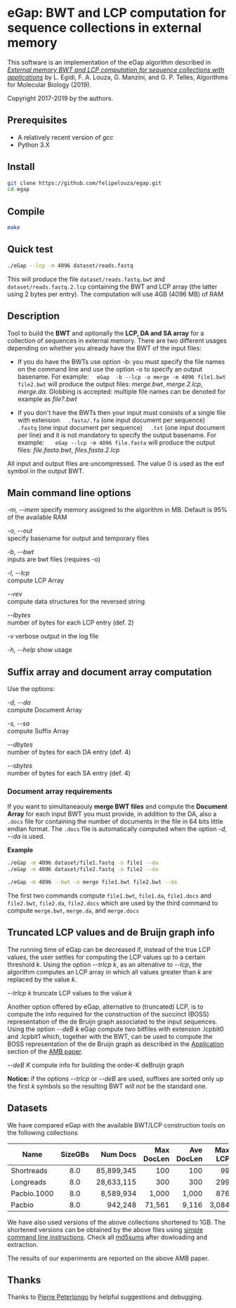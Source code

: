 # eGap: BWT and LCP computation for sequence collections in external memory

This software is an implementation of the eGap algorithm described in 
[*External memory BWT and LCP computation for sequence collections with 
applications*](https://doi.org/10.1186/s13015-019-0140-0) by
L. Egidi, F. A. Louza, G. Manzini, and G. P. Telles, Algorithms for 
Molecular Biology (2019).

Copyright 2017-2019 by the authors. 


## Prerequisites

* A relatively recent version of *gcc*
* Python 3.X


## Install

```sh
git clone https://github.com/felipelouza/egap.git
cd egap
```

## Compile

```sh
make 
```

## Quick test

```sh
./eGap --lcp -m 4096 dataset/reads.fastq
```

This will produce the file `dataset/reads.fastq.bwt` and `dataset/reads.fastq.2.lcp` containing the BWT and LCP array (the latter using 2 bytes per entry). The computation will use 4GB (4096 MB) of RAM


## Description

Tool to build the **BWT** and optionally the **LCP, DA and SA array** for a collection  of sequences in external memory. There are two different usages depending on whether you already have the BWT of the input files:

* If you do have the BWTs use option -b: you must specify the file names on the command line  and use the option -o to specify an output basename. 
For example:
 `  eGap  -b --lcp -o merge -m 4096 file1.bwt file2.bwt`
will produce the output files: *merge.bwt*, *merge.2.lcp*, *merge.da*. Globbing is accepted: multiple file names can be denoted for example as *file?.bwt*
 
* If you don't have the BWTs then your input must consists of a single file with extension 
  `  .fasta/.fa`  (one input document per sequence)
  `  .fastq`      (one input document per sequence)
  `  .txt`        (one input document per line)
and it is not mandatory to specify the output basename. For example:
  `   eGap --lcp -m 4096 file.fasta` 
will produce the output files: *file.fasta.bwt*, *files.fasta.2.lcp*

All input and output files are uncompressed. The value 0 is used as the eof symbol in the output BWT.


## Main command line options

*-m, --mem*
  specify memory assigned to the algorithm in MB. Default is 95% of the available RAM

*-o, --out*        
  specify basename for output and temporary files

*-b, --bwt*          
 inputs are bwt files (requires -o)

*-l, --lcp*          
  compute LCP Array
 
*--rev*      
  compute data structures for the reversed string  
    
*--lbytes*      
  number of bytes for each LCP entry (def. 2)

*-v*
  verbose output in the log file

*-h, --help*
  show usage


## Suffix array and document array computation 

Use the options: 

*-d, --da*          
  compute Document Array
  
*-s, --sa*          
  compute Suffix Array

*--dbytes*      
  number of bytes for each DA entry (def. 4)

*--sbytes*      
  number of bytes for each SA entry (def. 4)

### Document array requirements

If you want to simultaneaouly **merge BWT files** and compute the **Document Array** for each input BWT you must provide, in addition to the DA, also a `.docs` file for containing the number of documents in the file in 64 bits little endian format. The `.docs` file is automatically computed when the option *-d, --da* is used.

**Example**

```sh
./eGap -m 4096 dataset/file1.fastq -o file1 --da
./eGap -m 4096 dataset/file2.fastq -o file2 --da

./eGap -m 4096 --bwt -o merge file1.bwt file2.bwt --da
```

The first two commands compute `file1.bwt`, `file1.da`, `file1.docs` and `file2.bwt`, `file2.da`, `file2.docs` which are used by the third command to compute `merge.bwt`, `merge.da`, and `merge.docs`


## Truncated LCP values and de Bruijn graph info 

The running time of eGap can be decreased if, instead of the true 
LCP values, the user settles for computing the LCP values up to a certain 
threshold *k*. Using the option *--trlcp k*, as an altenative to *--lcp*, 
the algorithm computes an LCP array in which all values greater than *k* are
replaced by the value *k*.

*--trlcp k*
  truncate LCP values to the value *k*


Another option offered by eGap, alternative to (truncated) LCP, 
is to compute the info required for the construction of the succinct (BOSS)
representation of the de Bruijn graph associated to the input sequences. 
Using the option *--deB k* eGap compute two bitfiles with extension 
.lcpbit0 and .lcpbit1 which, together with the BWT, can be used to compute 
the BOSS representation of the de Bruijn graph as described in the 
[Application](https://almob.biomedcentral.com/articles/10.1186/s13015-019-0140-0#Sec14)
section of the [AMB paper](https://doi.org/10.1186/s13015-019-0140-0). 

*--deB K*
  compute info for building the order-K deBruijn graph

**Notice:** if the options *--trlcp* or *--deB* are used, suffixes are sorted only up the first *k* symbols so the resulting BWT *will not* be the standard one.



## Datasets


We have compared eGap with the available BWT/LCP construction tools on the following collections


Name         |SizeGBs|Num Docs    |Max DocLen|Ave DocLen|Max LCP| Ave LCP | Download Link
-------------|:-----:|-----------:|---------:|---------:|------:|--------:|-----------
Shortreads   | 8.0   | 85,899,345 | 100      | 100      | 99    | 27.90   | [.tar.gz](https://drive.google.com/open?id=199dUcf-NgCV4WaWTs96siJtibd0GsDM2)
Longreads    | 8.0   | 28,633,115 | 300      | 300      | 299   | 90.28   | [.tar.gz](https://drive.google.com/open?id=1uck1L79ERqkX4G26_-3LYYlGkw0r2Qxe)
Pacbio.1000  | 8.0   | 8,589,934  | 1,000    | 1,000    | 876   | 18.05   | [.tar.gz](https://drive.google.com/open?id=1ehqbYJmRedwiR2iLMYEP1TerkvxhhXZV)
Pacbio       | 8.0   | 942,248    | 71,561   | 9,116    | 3,084 | 18.32   | [.tar.gz](https://drive.google.com/open?id=1JER4Ci1DyZtQERqILNbrebWBXQdVQrW4)


We have also used versions of the above collections shortened to 1GB. The shortened versions can be obtained by the above files using [simple command line instructions](https://drive.google.com/open?id=1rjObN6fzXU_LrOLadCgxQ0bXh5mlTwNq). Check all [md5sums](https://drive.google.com/open?id=1CgoVBpElte6iQ6I1XkvYvi56lHqvq1kK) after dowloading and extraction.

The results of our experiments are reported on the above AMB paper.

## Thanks

Thanks to [Pierre Peterlongo](https://github.com/pierrepeterlongo) by helpful suggestions and debugging.

